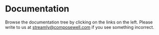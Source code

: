 # Documentation

Browse the documentation tree by clicking on the links on the left.  Please
write to us at [streamly@composewell.com](mailto:streamly@composewell.com) if
you see something incorrect.
